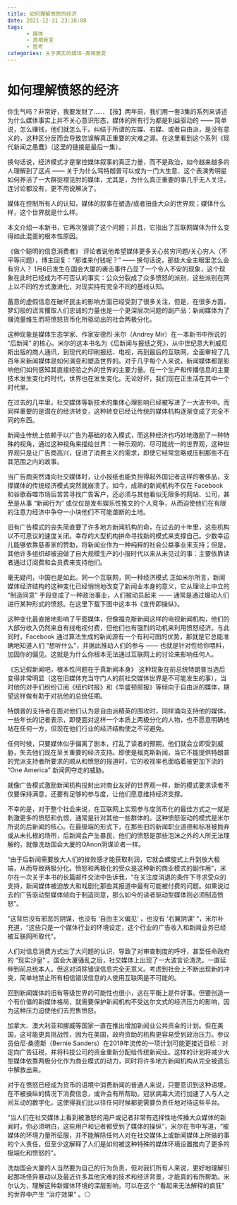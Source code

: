 ```yaml
---
title: 如何理解愤怒的经济
date: 2021-12-31 23:38:08
tags:
      - 媒体
      - 真相衰变
      - 思考
categories: 关于真实的媒体-真相衰变
---
```

# 如何理解愤怒的经济 #
 
你生气吗？非常好，我要发财了……
【按】两年前，我们用一套3集的系列来讲述为什么媒体事实上并不关心意识形态，媒体的所有行为都是利益驱动的 —— 简单说，怎么赚钱，他们就怎么干。纠结于所谓的左媒、右媒、或者自由派，是没有意义的，这种区分反而会导致您误解真正重要的灾难之源。在这里看到这个系列《现代新闻之愚蠢》（这里的链接是最后一集）。

换句话说，经济模式才是掌控媒体叙事的真正力量，而不是政治，如今越来越多的人理解到了这点 —— 关于为什么骂特朗普可以成为一门大生意、这个表演秀明星如何养活了一大群捉襟见肘的媒体，尤其是，为什么真正重要的事几乎无人关注，连讨论都没有，更不用说解决了。

媒体在控制所有人的认知，媒体的叙事在塑造/或者扭曲大众的世界观；媒体什么样，这个世界就是什么样。

本文介绍一本新书，它再次强调了这个问题；并且，它指出了互联网媒体为什么变得如此混蛋的根本性原因。

《做个聪明的信息消费者》
评论者说他希望媒体更多关心贫穷问题/关心穷人（不平等问题），博主回复：“那谁来付钱呢？” —— 换句话说，那些大金主眼里怎么会有穷人？
1月6日发生在国会大厦的袭击事件凸显了一个令人不安的现象，这个现象在此时已经成为不可否认的事实：公众分裂成了众多愤怒的派别，这些派别在网上以不同的方式激进化，对现实持有完全不同的基线认知。

蓄意的虚假信息在破坏民主的影响方面已经受到了很多关注，但是，在很多方面，梦幻般的谎言攫取人们忠诚的力量也是一个更深层次问题的副产品：新闻媒体为了赚流量维生而将愤怒货币化所驱动出的社会两极分化。

这种现象是媒体生态学家、作家安德烈·米尔（Andrey Mir）在一本新书中所说的 “后新闻” 的核心。米尔的这本书名为《后新闻与报纸之死》，从中世纪意大利威尼斯出版的商人通讯，到现代的印刷报纸、电视，再到最后的互联网，全面审视了几百年来新闻媒体是如何演变和塑造世界的。对于几乎每个人来说，新闻媒体都是影响他们如何感知其直接经验之外的世界的主要力量。在一个生产和传播信息的主要技术发生变化的时代，世界也在发生变化。无论好坏，我们现在正生活在其中一个时代里。

在过去的几年里，社交媒体等新技术的集体心理影响已经被写进了一大波书中。而同样重要的是潜在的经济转变，这种转变已经让传统的媒体机构逐渐变成了完全不同的东西。

新闻业传统上依赖于以广告为基础的收入模式，而这种经济也巧妙地激励了一种特殊的视角，通过这种视角来描绘世界：一种乐观的、尽可能统一的世界观，这种世界观只是让广告商高兴，促进了消费主义的需求，即使它经常忽略或压制那些不在其范围之内的故事。

当广告商突然涌向社交媒体时，让小报纸也能负担得起外国记者这样的奢侈品，支撑媒体的传统经济模式突然就崩溃了。如今，成熟的新闻机构不仅在 Facebook 和谷歌吞噬市场后苦苦寻找广告客户，还必须与其他看似无限多的网站、公司，甚至是从事 “新闻行为” 或仅仅是发布娱乐性推文的个人竞争，从而迫使他们在有限的注意力经济中争夺一小块他们不可能垄断的土地。

旧有广告模式的丧失简直要了许多地方新闻机构的命，在过去的十年里，这些机构以不可思议的速度关闭。幸存的大型机构拼命寻找新的模式来支撑自己。少数幸运儿能够依靠慈善家的赞助，将新闻业作为一种纯粹的社会公益事业来支持；但是，其他许多组织却被迫做了自大规模生产的小报时代以来从未见过的事：主要依靠读者通过订阅费和会员费来支持他们。

毫无疑问，中国也是如此。同一个互联网，同一种经济模式
正如米尔所言，新闻媒体经济结构的这种变化已经悄悄地改变了新闻业本身的意义，它从理论上中立的 “制造同意” 手段变成了一种政治事业，人们被动员起来  — — 通常是通过煽动人们进行某种形式的愤怒。在这里下载下图中这本书《宣传即操纵》。

这种变化最直接地影响了平面媒体，但像福克斯新闻这样的电视新闻机构，他们的大部分收入仍然来自有线电视付费，但他们也有强烈的动机来利用愤怒经济。与此同时，Facebook 通过算法生成的新闻源有一个有利可图的优势，那就是它总能准确地知道人们 “想听什么”，并据此推动人们的参与 —— 也就是针对性给你喂料，加固你的偏见。这就是为什么你根本无法通过互联网上的讨论来影响任何人。

《忘记假新闻吧，根本性问题在于真新闻本身》
这种现象在前总统特朗普当选后变得非常明显（这在旧媒体充当守门人的前社交媒体世界是不可能发生的事），当时他的对手们纷纷订阅《纽约时报》和《华盛顿邮报》等倾向于自由派的媒体，期望这样做有助于对抗他的总统任期。

特朗普的支持者在面对他们认为是自由派精英的围攻时，同样涌向支持他的媒体。一些年长的记者表示，即使面对这样一个本质上两极分化的人物，也不愿意明确地站在任何一方，但现在他们行业的经济结构使之不可避免。

任何时候，只要媒体似乎偏离了剧本，打乱了读者的预期，他们就会立即受到威胁，失去他们现在至关重要的经济支持。即使是福克斯新闻，当它不能提供特朗普的党派支持者所要求的顺从和愤怒的报道时，它的收视率也面临着被更加下流的 “One America” 新闻网夺走的威胁。

就像广告模式激励新闻机构投射出对商业友好的世界观一样，新的模式要求读者不仅要保持满意，还要有足够的参与度，让他们愿意维持经济支撑。

不幸的是，对于整个社会来说，在互联网上实现参与度货币化的最佳方式之一就是刺激更多的愤怒和仇恨，通常是针对其他一些群体的。这种愤怒驱动的模式是米尔所说的后新闻的核心。在最极端的形式下，在那些旧的新闻职业道德和标准被抛弃或从未扎根的场所，后新闻会产生暴民，他们的愤怒是那些泡沫之外的人所无法理解的，就像洗劫国会大厦的QAnon阴谋论者一样。

“由于后新闻需要放大人们的挫败感才能获取利润，它就会螺旋式上升到放大极端，从而导致两极分化。愤怒和两极化的受众是这种新的商业模式的副作用”，米尔在一次关于本书的长篇邮件交流中告诉我，“在关注度消退的条件下寻求受众的支持，新闻媒体被迫放大和戏剧化那些其报道中最有可能被付费的问题。如果说过去的广告驱动型媒体倾向于制造同意，那么如今的读者驱动型媒体则必须制造愤怒”。

“这背后没有邪恶的阴谋，也没有 ‘自由主义偏见’ ，也没有 ‘右翼阴谋’ “，米尔补充道，“这些只是一个媒体行业的环境设定，这个行业的广告收入和新闻业务已经被互联网所取代”。

人们对信息消费方式出了大问题的认识，导致了对审查制度的呼吁，甚至任命政府的 “现实沙皇” 。国会大厦骚乱之后，社交媒体上出现了一大波言论清洗，一直延伸到前总统本人。但这对消除错误信息完全无意义。考虑到社会上不断出现新的冲突，简单地禁止所有相信错误信息的人使用互联网是不可能的。

回到新闻媒体的旧有等级世界的可能性也很小，这在平衡上是件好事。但要创造一个有价值的新媒体格局，就需要保护新闻机构不受达尔文式的经济压力的影响，因为这种压力迫使他们去兜售愤怒。

加拿大、澳大利亚和挪威等国家一直在推出增加新闻业公共资金的计划。但在美国，这可能更具挑战性，因为在美国，政府资助的机构更容易受到政治压力。参议员伯尼·桑德斯（Bernie Sanders）在2019年流传的一项计划可能更接近目标：对定向广告征税，并将科技公司的资金重新分配给传统新闻业。这样的计划将减少大型媒体依靠两极分化作为商业模式的动力，同时将许多地方新闻机构从完全被遗忘中解救出来。

对于在愤怒已经成为货币的语境中消费新闻的普通人来说，只要意识到这种语境，在不被操纵的情况下消费信息，或许会有所帮助。冠状病毒大流行加速了人与人之间互动的数字化，这使得我们比以往任何时候都更需要负责任地对待这些平台。

“当人们在社交媒体上看到被激怒的用户或记者非常有选择性地传播大众媒体的新闻时，你必须明白，这些用户和记者都受到了媒体的操纵”，米尔在书中写道，“被媒体的环境力量所征服，并不能解除任何人对在社交媒体上或新闻媒体上所做的事的个人责任，但至少这解释了人们是如何被这种特殊的媒体环境设置推向了更多的极端化和愤怒的”。

洗劫国会大厦的人当然要为自己的行为负责，但对我们所有人来说，更好地理解引起那场怪异暴动以及最近许多其他灾难的技术和经济背景，才能真的有所帮助。米尔认为，理解这种新媒体环境的深层影响，可以在这个 “看起来无法解释的疯狂” 的世界中产生 “治疗效果” 。⚪️